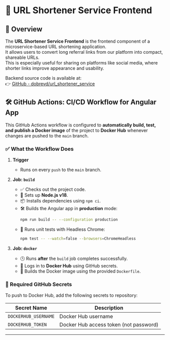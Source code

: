 # 🔗 URL Shortener Service Frontend

## 📝 Overview

The **URL Shortener Service Frontend** is the frontend component of a microservice-based URL shortening application.  
It allows users to convert long referral links from our platform into compact, shareable URLs.  
This is especially useful for sharing on platforms like social media, where shorter links improve appearance and usability.

Backend source code is available at:  
👉 [GitHub - dobrevd/url_shortener_service](https://github.com/dobrevd/url_shortener_service)

## 🛠 GitHub Actions: CI/CD Workflow for Angular App

This GitHub Actions workflow is configured to **automatically build, test, and publish a Docker image** of the project  to **Docker Hub** whenever changes are pushed to the `main` branch.

### ✅ What the Workflow Does

1. **Trigger**
   - Runs on every `push` to the `main` branch.

2. **Job: `build`**
   - ✅ Checks out the project code.
   - 🧰 Sets up **Node.js v18**.
   - 📦 Installs dependencies using `npm ci`.
   - 🛠 Builds the Angular app in **production** mode:  
     ```bash
     npm run build -- --configuration production
     ```
   - 🧪 Runs unit tests with Headless Chrome:  
     ```bash
     npm test -- --watch=false --browsers=ChromeHeadless
     ```

3. **Job: `docker`**
   - 🕓 Runs **after** the `build` job completes successfully.
   - 🔐 Logs in to **Docker Hub** using GitHub secrets.
   - 🐳 Builds the Docker image using the provided `Dockerfile`.

### 🔐 Required GitHub Secrets

To push to Docker Hub, add the following secrets to repository:

| Secret Name          | Description                            |
|----------------------|----------------------------------------|
| `DOCKERHUB_USERNAME` | Docker Hub username                    |
| `DOCKERHUB_TOKEN`    | Docker Hub access token (not password) |

---

